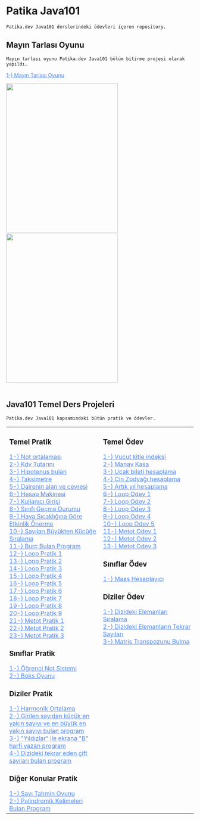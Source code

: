 # Patika Java101

````
Patika.dev Java101 derslerindeki ödevleri içeren repository.
````
## Mayın Tarlası Oyunu
````
Mayın tarlası oyunu Patika.dev Java101 bölüm bitirme projesi olarak yapıldı.
````
<a href="https://github.com/AktanSN/patika-Java101/tree/main/PatikaJava101/src/mayinTarlasiOyunu" style="color:#5489ef;"> 1-) Mayın Tarlası Oyunu</a>
<div>
<img src="https://user-images.githubusercontent.com/58556840/162269438-f1eb84c0-bdce-4cf0-808d-5bb31b1efeb1.png" width="300" height="400">
&nbsp;
<img src="https://user-images.githubusercontent.com/58556840/162269443-2db83b8a-3fe8-45af-a5c4-08e6a43ad837.png" width="300" height="400">
</div>
<br>


## Java101 Temel Ders Projeleri
````
Patika.dev Java101 kapsamındaki bütün pratik ve ödevler.
````
<table><tr><td valign="top" width="50%">
<div >  
<h3>Temel Pratik</h3>
<a href="https://github.com/AktanSN/patika-Java101/blob/main/PatikaJava101/src/odevler/NotOrtalamasi.java" style="color:#5489ef;">1-) Not ortalaması</a>
<br><a href="https://github.com/AktanSN/patika-Java101/blob/main/PatikaJava101/src/odevler/KdvTutari.java" style="color:#5489ef;">2-) Kdv Tutarını </a>
<br><a href="https://github.com/AktanSN/patika-Java101/blob/main/PatikaJava101/src/odevler/HipotenusBulma.java" style="color:#5489ef;">3-) Hipotenus bulan</a>
<br><a href="https://github.com/AktanSN/patika-Java101/blob/main/PatikaJava101/src/odevler/Taksimetre.java" style="color:#5489ef;">4-) Taksimetre</a>
<br><a href="https://github.com/AktanSN/patika-Java101/blob/main/PatikaJava101/src/odevler/DaireAlanıVeCevresi.java" style="color:#5489ef;">5-) Dairenin alan ve çevresi</a>
  <br><a href="https://github.com/AktanSN/patika-Java101/blob/main/PatikaJava101/src/odevler/HesapMakinesi.java" style="color:#5489ef;">6-) Hesap Makinesi</a>
  <br><a href="https://github.com/AktanSN/patika-Java101/blob/main/PatikaJava101/src/odevler/KullaniciGirisi.java" style="color:#5489ef;">7-) Kullanıcı Girişi</a>
  <br><a href="https://github.com/AktanSN/patika-Java101/blob/main/PatikaJava101/src/odevler/SinifGecme.java" style="color:#5489ef;">8-) Sınıfı Geçme Durumu</a>
  <br><a href="https://github.com/AktanSN/patika-Java101/blob/main/PatikaJava101/src/odevler/HavaSicakliginaGoreEtkinlik.java" style="color:#5489ef;">9-) Hava Sıcaklığına Göre Etkinlik Önerme</a>
  <br><a href="https://github.com/AktanSN/patika-Java101/blob/main/PatikaJava101/src/odevler/SayilariBuyuktenKucuge.java" style="color:#5489ef;">10-) Sayıları Büyükten Küçüğe Sıralama</a>
  <br><a href="https://github.com/AktanSN/patika-Java101/blob/main/PatikaJava101/src/odevler/BurcBulma.java" style="color:#5489ef;">11-) Burç Bulan Program</a>
  <br><a href="https://github.com/AktanSN/patika-Java101/blob/main/PatikaJava101/src/odevler/LoopPratik1.java" style="color:#5489ef;">12-) Loop Pratik 1</a>
  <br><a href="https://github.com/AktanSN/patika-Java101/blob/main/PatikaJava101/src/odevler/LoopPratik2.java" style="color:#5489ef;">13-) Loop Pratik 2</a>
  <br><a href="https://github.com/AktanSN/patika-Java101/blob/main/PatikaJava101/src/odevler/LoopPratik3.java" style="color:#5489ef;">14-) Loop Pratik 3</a>
  <br><a href="https://github.com/AktanSN/patika-Java101/blob/main/PatikaJava101/src/odevler/LoopPratik4.java" style="color:#5489ef;">15-) Loop Pratik 4</a>
  <br><a href="https://github.com/AktanSN/patika-Java101/blob/main/PatikaJava101/src/odevler/LoopPratik5.java" style="color:#5489ef;">16-) Loop Pratik 5</a>
  <br><a href="https://github.com/AktanSN/patika-Java101/blob/main/PatikaJava101/src/odevler/LoopPratik6.java" style="color:#5489ef;">17-) Loop Pratik 6</a>
  <br><a href="https://github.com/AktanSN/patika-Java101/blob/main/PatikaJava101/src/odevler/LoopPratik7.java" style="color:#5489ef;">18-) Loop Pratik 7</a>
  <br><a href="https://github.com/AktanSN/patika-Java101/blob/main/PatikaJava101/src/odevler/LoopPratik8.java" style="color:#5489ef;">19-) Loop Pratik 8</a>
  <br><a href="https://github.com/AktanSN/patika-Java101/blob/main/PatikaJava101/src/odevler/LoopPratik9.java" style="color:#5489ef;">20-) Loop Pratik 9</a>
  <br><a href="https://github.com/AktanSN/patika-Java101/blob/main/PatikaJava101/src/odevler/PratikMetot1.java" style="color:#5489ef;">21-) Metot Pratik 1</a>
  <br><a href="https://github.com/AktanSN/patika-Java101/blob/main/PatikaJava101/src/odevler/PratikMetot2.java" style="color:#5489ef;">22-) Metot Pratik 2</a>
  <br><a href="https://github.com/AktanSN/patika-Java101/blob/main/PatikaJava101/src/odevler/PratikMetot3.java" style="color:#5489ef;">23-) Metot Pratik 3</a>
  
  <h3>Sınıflar Pratik</h3>
  <a href="https://github.com/AktanSN/patika-Java101/tree/main/PatikaJava101/src/ogrenciNotSistemi" style="color:#5489ef;">1-) Öğrenci Not Sistemi</a>
  <br><a href="https://github.com/AktanSN/patika-Java101/tree/main/PatikaJava101/src/boksOyunu" style="color:#5489ef;">2-) Boks Oyunu</a>
  <h3>Diziler Pratik</h3>
  <a href="https://github.com/AktanSN/patika-Java101/blob/main/PatikaJava101/src/odevler/DizilerPratik1.java" style="color:#5489ef;">1-) Harmonik Ortalama</a>
  <br><a href="https://github.com/AktanSN/patika-Java101/blob/main/PatikaJava101/src/odevler/DizilerPratik2.java" style="color:#5489ef;">2-) Girilen sayıdan küçük en yakın sayıyı ve en büyük en yakın sayıyı bulan program</a>
  <br><a href="https://github.com/AktanSN/patika-Java101/blob/main/PatikaJava101/src/odevler/DizilerPratik3.java" style="color:#5489ef;">3-) "Yıldızlar" ile ekrana "B" harfi yazan program</a>
  <br><a href="https://github.com/AktanSN/patika-Java101/blob/main/PatikaJava101/src/odevler/DizilerPratik4.java" style="color:#5489ef;">4-) Dizideki tekrar eden çift sayıları bulan program</a>
  <h3>Diğer Konular Pratik</h3>
  <a href="https://github.com/AktanSN/patika-Java101/blob/main/PatikaJava101/src/odevler/SayiTahminOyunu.java" style="color:#5489ef;">1-) Sayı Tahmin Oyunu</a>
  <br><a href="https://github.com/AktanSN/patika-Java101/blob/main/PatikaJava101/src/odevler/PalindromikKelimeleriBul.java" style="color:#5489ef;">2-) Palindromik Kelimeleri Bulan Program</a>
</div>
</td><td valign="top" width="50%">


<div>  
<h3>Temel Ödev</h3>
<a href="https://github.com/AktanSN/patika-Java101/blob/main/PatikaJava101/src/odevler/VucutKitleIndeksi.java" style="color:#5489ef;">1-) Vucut kitle indeksi</a>
<br><a href="https://github.com/AktanSN/patika-Java101/blob/main/PatikaJava101/src/odevler/ManavKasa.java" style="color:#5489ef;">2-) Manav Kasa</a>
<br><a href="https://github.com/AktanSN/patika-Java101/blob/main/PatikaJava101/src/odevler/UcakBiletiFiyatiHesaplama.java" style="color:#5489ef;">3-) Uçak bileti hesaplama</a>
<br><a href="https://github.com/AktanSN/patika-Java101/blob/main/PatikaJava101/src/odevler/CinZodyakHesap.java" style="color:#5489ef;">4-) Çin Zodyağı hesaplama</a>
<br><a href="https://github.com/AktanSN/patika-Java101/blob/main/PatikaJava101/src/odevler/ArtikYil.java" style="color:#5489ef;">5-) Artık yıl hesaplama</a>
  <br><a href="https://github.com/AktanSN/patika-Java101/blob/main/PatikaJava101/src/odevler/LoopOdev1.java" style="color:#5489ef;">6-) Loop Odev 1</a>
  <br><a href="https://github.com/AktanSN/patika-Java101/blob/main/PatikaJava101/src/odevler/LoopOdev2.java" style="color:#5489ef;">7-) Loop Odev 2</a>
  <br><a href="https://github.com/AktanSN/patika-Java101/blob/main/PatikaJava101/src/odevler/LoopOdev3.java" style="color:#5489ef;">8-) Loop Odev 3</a>
  <br><a href="https://github.com/AktanSN/patika-Java101/blob/main/PatikaJava101/src/odevler/LoopOdev4.java" style="color:#5489ef;">9-) Loop Odev 4</a>
  <br><a href="https://github.com/AktanSN/patika-Java101/blob/main/PatikaJava101/src/odevler/LoopOdev5.java" style="color:#5489ef;">10-) Loop Odev 5</a>
  <br><a href="https://github.com/AktanSN/patika-Java101/blob/main/PatikaJava101/src/odevler/MetotOdev1.java" style="color:#5489ef;">11-) Metot Odev 1</a>
  <br><a href="https://github.com/AktanSN/patika-Java101/blob/main/PatikaJava101/src/odevler/MetotOdev2.java" style="color:#5489ef;">12-) Metot Odev 2</a>
  <br><a href="https://github.com/AktanSN/patika-Java101/blob/main/PatikaJava101/src/odevler/MetotOdev3.java" style="color:#5489ef;">13-) Metot Odev 3</a>
<h3>Sınıflar Ödev</h3>
  <a href="https://github.com/AktanSN/patika-Java101/tree/main/PatikaJava101/src/maasHesaplayici" style="color:#5489ef;">1-) Maaş Hesaplayıcı</a>
<h3>Diziler Ödev</h3>
 <a href="https://github.com/AktanSN/patika-Java101/blob/main/PatikaJava101/src/odevler/DizilerOdev1.java" style="color:#5489ef;">1-) Dizideki Elemanları Sıralama</a>
  <br><a href="https://github.com/AktanSN/patika-Java101/blob/main/PatikaJava101/src/odevler/DizilerOdev2.java" style="color:#5489ef;">2-) Dizideki Elemanların Tekrar Sayıları</a>
  <br><a href="https://github.com/AktanSN/patika-Java101/blob/main/PatikaJava101/src/odevler/DizilerOdev3.java" style="color:#5489ef;">3-) Matris Transpozunu Bulma</a>
  </div>

</td></tr></table>  


